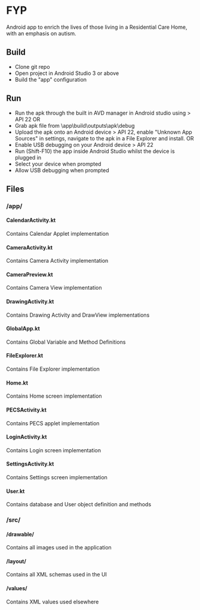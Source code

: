 # FYP

Android app to enrich the lives of those living in a Residential Care Home, with an emphasis on autism. 

## Build
* Clone git repo
* Open project in Android Studio 3 or above
* Build the "app" configuration

## Run
* Run the apk through the built in AVD manager in Android studio using > API 22
OR
* Grab apk file from \app\build\outputs\apk\debug
* Upload the apk onto an Android device > API 22, enable "Unknown App Sources" in settings, navigate to the apk in a File Explorer and install.
OR
* Enable USB debugging on your Android device > API 22
* Run (Shift-F10) the app inside Android Studio whilst the device is plugged in
* Select your device when prompted
* Allow USB debugging when prompted



## Files
### /app/

#### CalendarActivity.kt
Contains Calendar Applet implementation

#### CameraActivity.kt
Contains Camera Activity implementation

#### CameraPreview.kt
Contains Camera View implementation

#### DrawingActivity.kt
Contains Drawing Activity and DrawView implementations

#### GlobalApp.kt
Contains Global Variable and Method Definitions

#### FileExplorer.kt
Contains File Explorer implementation

#### Home.kt
Contains Home screen implementation

#### PECSActivity.kt
Contains PECS applet implementation

#### LoginActivity.kt
Contains Login screen implementation

#### SettingsActivity.kt
Contains Settings screen implementation

#### User.kt
Contains database and User object definition and methods

### /src/

#### /drawable/
Contains all images used in the application

#### /layout/
Contains all XML schemas used in the UI

#### /values/
Contains XML values used elsewhere

